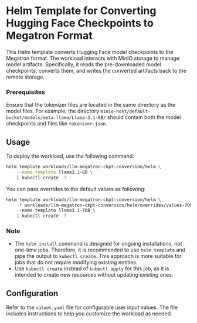 # Helm Template for Converting Hugging Face Checkpoints to Megatron Format

This Helm template converts Hugging Face model checkpoints to the Megatron format. The workload interacts with MinIO storage to manage model artifacts. Specifically, it reads the pre-downloaded model checkpoints, converts them, and writes the converted artifacts back to the remote storage.

### Prerequisites
Ensure that the tokenizer files are located in the same directory as the model files. For example, the directory `minio-host/default-bucket/models/meta-llama/Llama-3.1-8B/` should contain both the model checkpoints and files like `tokenizer.json`.

## Usage

To deploy the workload, use the following command:

```bash
helm template workloads/llm-megatron-ckpt-conversion/helm \
    --name-template llama3.1-8B \
    | kubectl create -f -
```

You can pass overrides to the default values as following:
```bash
helm template workloads/llm-megatron-ckpt-conversion/helm \
    -f workloads/llm-megatron-ckpt-conversion/helm/overrides/values-70b.yaml
    --name-template llama3.1-70B \
    | kubectl create -f -
```

### Note

- The `helm install` command is designed for ongoing installations, not one-time jobs. Therefore, it is recommended to use `helm template` and pipe the output to `kubectl create`. This approach is more suitable for jobs that do not require modifying existing entities.
- Use `kubectl create` instead of `kubectl apply` for this job, as it is intended to create new resources without updating existing ones.

## Configuration

Refer to the `values.yaml` file for configurable user input values. The file includes instructions to help you customize the workload as needed.
